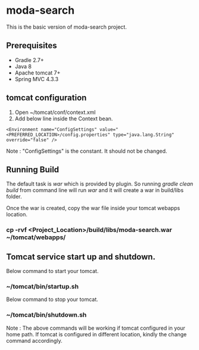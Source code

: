 # moda-search
This is the basic version of moda-search project. 

## Prerequisites
- Gradle 2.7+
- Java 8
- Apache tomcat 7+
- Spring MVC 4.3.3

## tomcat configuration
1. Open ~/tomcat/conf/context.xml
2. Add below line inside the Context bean.
```
<Environment name="ConfigSettings" value="<PREFERRED_LOCATION>/config.properties" type="java.lang.String" override="false" />
```
Note : "ConfigSettings" is the constant. It should not be changed.

## Running Build
The default task is *war* which is provided by plugin. So running *gradle clean build* from command line will run *war* and it will create a war in build/libs folder. 

Once the war is created, copy the war file inside your tomcat webapps location.
### cp -rvf <Project_Location>/build/libs/moda-search.war ~/tomcat/webapps/

## Tomcat service start up and shutdown.

Below command to start your tomcat.
### ~/tomcat/bin/startup.sh 

Below command to stop your tomcat.
### ~/tomcat/bin/shutdown.sh

Note : The above commands will be working if tomcat configured in your home path. If tomcat is configured in different location, kindly the change command accordingly.
